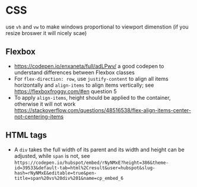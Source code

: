 # CSS

use `vh` and `vw` to make windows proportional to viewport dimenstion (if you resize broswer it will nicely scae)
## Flexbox
- https://codepen.io/enxaneta/full/adLPwv/ a good codepen to understand differences between Flexbox classes
- For `flex-direction: row`, use `justify-content` to align all items horizontally and `align-items` to align items vertically; see https://flexboxfroggy.com/#en question 5
- To apply `align-items`, height should be applied to the container, otherwise it will not work https://stackoverflow.com/questions/48516538/flex-align-items-center-not-centering-items
## HTML tags
- A `div` takes the full width of its parent and its width and height can be adjusted, while `span` is not, see `https://codepen.io/hubspot/embed/rNyNMxE?height=386&theme-id=39533&default-tab=html%2Cresult&user=hubspot&slug-hash=rNyNMxE&editable=true&pen-title=span%20vs%20div%201&name=cp_embed_6`
